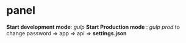 # panel
**Start development mode**: _gulp_
**Start Production mode** : _gulp prod_
to change password => app => api => **settings.json**
